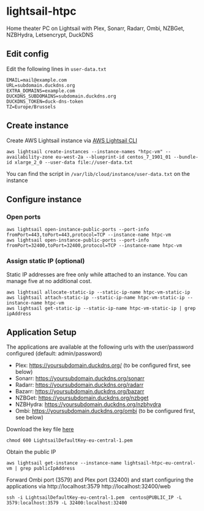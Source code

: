 # lightsail-htpc
Home theater PC on Lightsail with Plex, Sonarr, Radarr, Ombi, NZBGet, NZBHydra, Letsencrypt, DuckDNS

## Edit config
Edit the following lines in `user-data.txt` 
```
EMAIL=mail@example.com
URL=subdomain.duckdns.org
EXTRA_DOMAINS=example.com
DUCKDNS_SUBDOMAINS=subdomain.duckdns.org
DUCKDNS_TOKEN=duck-dns-token
TZ=Europe/Brussels
```

## Create instance
Create AWS Lightsail instance via [AWS Lightsail CLI](https://docs.aws.amazon.com/cli/latest/reference/lightsail/index.html "AWS Lightsail CLI")
```
aws lightsail create-instances --instance-names "htpc-vm" --availability-zone eu-west-2a --blueprint-id centos_7_1901_01 --bundle-id xlarge_2_0 --user-data file://user-data.txt
```
You can find the script in `/var/lib/cloud/instance/user-data.txt` on the instance

## Configure instance
### Open ports
```
aws lightsail open-instance-public-ports --port-info fromPort=443,toPort=443,protocol=TCP --instance-name htpc-vm
aws lightsail open-instance-public-ports --port-info fromPort=32400,toPort=32400,protocol=TCP --instance-name htpc-vm
```
### Assign static IP (optional)
Static IP addresses are free only while attached to an instance. You can manage five at no additional cost.
```
aws lightsail allocate-static-ip --static-ip-name htpc-vm-static-ip
aws lightsail attach-static-ip --static-ip-name htpc-vm-static-ip --instance-name htpc-vm
aws lightsail get-static-ip --static-ip-name htpc-vm-static-ip | grep ipAddress
```

## Application Setup
The applications are available at the following urls with the user/password configured (default: admin/password)
- Plex: https://yoursubdomain.duckdns.org/ (to be configured first, see below)
- Sonarr: https://yoursubdomain.duckdns.org/sonarr
- Radarr: https://yoursubdomain.duckdns.org/radarr
- Bazarr: https://yoursubdomain.duckdns.org/bazarr
- NZBGet: https://yoursubdomain.duckdns.org/nzbget
- NZBHydra: https://yoursubdomain.duckdns.org/nzbhydra
- Ombi: https://yoursubdomain.duckdns.org/ombi (to be configured first, see below)

Download the key file [here](https://lightsail.aws.amazon.com/ls/webapp/account/keys "AWS Lightsail keys")
```
chmod 600 LightsailDefaultKey-eu-central-1.pem 
```
Obtain the public IP
```
aws lightsail get-instance --instance-name lightsail-htpc-eu-central-vm | grep publicIpAddress
```
Forward Ombi port (3579) and Plex port (32400) and start configuring the applications via http://localhost:3579 http://localhost:32400/web
```
ssh -i LightsailDefaultKey-eu-central-1.pem  centos@PUBLIC_IP -L 3579:localhost:3579 -L 32400:localhost:32400
```

